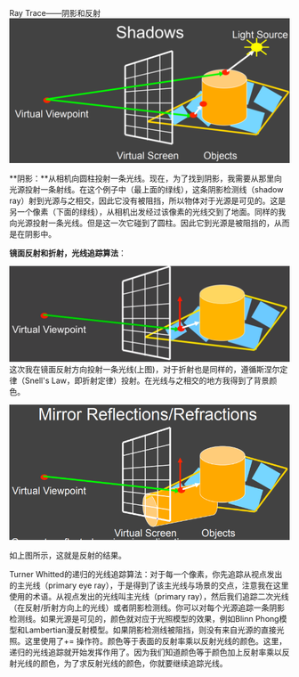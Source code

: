 Ray Trace——阴影和反射![](/Computer_Graphics/images/44.PNG)

**阴影：**从相机向圆柱投射一条光线。现在，为了找到阴影，我需要从那里向光源投射一条射线。在这个例子中（最上面的绿线），这条阴影检测线（shadow ray）射到光源与之相交，因此它没有被阻挡，所以物体对于光源是可见的。这是另一个像素（下面的绿线），从相机出发经过该像素的光线交到了地面。同样的我向光源投射一条光线。但是这一次它碰到了圆柱。因此它到光源是被阻挡的，从而是在阴影中。

**镜面反射和折射，光线追踪算法**：

![](/Computer_Graphics/images/46.PNG)这次我在镜面反射方向投射一条光线\(上图\)，对于折射也是同样的，遵循斯涅尔定律（Snell's Law，即折射定律）投射。在光线与之相交的地方我得到了背景颜色。

![](/assets/45.PNG)

如上图所示，这就是反射的结果。

Turner Whitted的递归的光线追踪算法：对于每一个像素，你先追踪从视点发出的主光线（primary eye ray），于是得到了该主光线与场景的交点，注意我在这里使用的术语。从视点发出的光线叫主光线（primary ray），然后我们追踪二次光线（在反射/折射方向上的光线）或者阴影检测线。你可以对每个光源追踪一条阴影检测线。如果光源是可见的，颜色就对应于光照模型的效果，例如Blinn Phong模型和Lambertian漫反射模型。如果阴影检测线被阻挡，则没有来自光源的直接光照。这里使用了+= 操作符。颜色等于表面的反射率乘以反射光线的颜色。这里，递归的光线追踪就开始发挥作用了。因为我们知道颜色等于颜色加上反射率乘以反射光线的颜色，为了求反射光线的颜色，你就要继续追踪光线。




